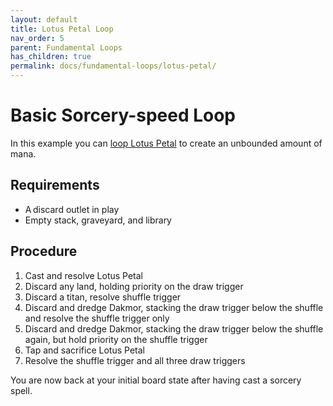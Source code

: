 ```yaml
---
layout: default
title: Lotus Petal Loop
nav_order: 5
parent: Fundamental Loops
has_children: true
permalink: docs/fundamental-loops/lotus-petal/
---
```


# Basic Sorcery-speed Loop

In this example you can [loop Lotus Petal](../basic-loops/lotus-petal.md) to create an unbounded amount of mana.

## Requirements

* A discard outlet in play
* Empty stack, graveyard, and library

## Procedure

1. Cast and resolve Lotus Petal
1. Discard any land, holding priority on the draw trigger
1. Discard a titan, resolve shuffle trigger
1. Discard and dredge Dakmor, stacking the draw trigger below the shuffle and resolve the shuffle trigger only
1. Discard and dredge Dakmor, stacking the draw trigger below the shuffle again, but hold priority on the shuffle trigger
1. Tap and sacrifice Lotus Petal
1. Resolve the shuffle trigger and all three draw triggers

You are now back at your initial board state after having cast a sorcery spell.
